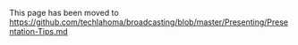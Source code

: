 This page has been moved to https://github.com/techlahoma/broadcasting/blob/master/Presenting/Presentation-Tips.md
